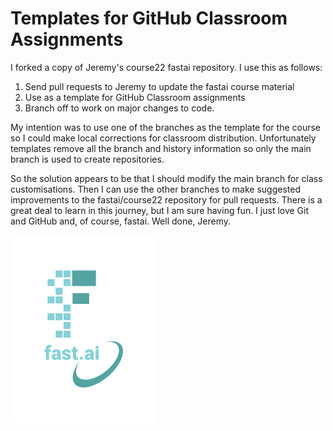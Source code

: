 # Templates for GitHub Classroom Assignments

I forked a copy of Jeremy's course22 fastai repository.  I use this as follows:

1. Send pull requests to Jeremy to update the fastai course material
2. Use as a template for GitHub Classroom assignments
3. Branch off to work on major changes to code.

My intention was to use one of the branches as the template for the course so I could make local corrections for classroom distribution.  Unfortunately templates remove all the branch and history information so only the main branch is used to create repositories. 

So the solution appears to be that I should modify the main branch for class customisations. Then I can use the other branches to make suggested improvements to the fastai/course22 repository for pull requests.  There is a great deal to learn in this journey, but I am sure having fun. I just love Git and GitHub and, of course, fastai.  Well done, Jeremy. 

![](/images/logo.png "fast.ai's logo") 